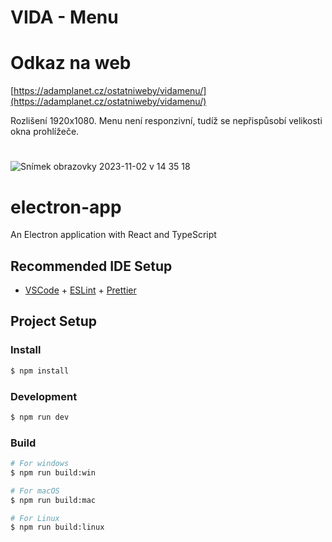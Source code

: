# VIDA - Menu

# Odkaz na web
[https://adamplanet.cz/ostatniweby/vidamenu/](https://adamplanet.cz/ostatniweby/vidamenu/)

Rozlišení 1920x1080. Menu není responzivní, tudíž se nepřispůsobí velikosti okna prohlížeče.

#

![Snímek obrazovky 2023-11-02 v 14 35 18](https://github.com/AdamBurysek/0000_vida-menu-template/assets/114564710/d2577a47-21c6-4b52-b9f0-9e35ca813e1a)

#

#

#


# electron-app

An Electron application with React and TypeScript

## Recommended IDE Setup

- [VSCode](https://code.visualstudio.com/) + [ESLint](https://marketplace.visualstudio.com/items?itemName=dbaeumer.vscode-eslint) + [Prettier](https://marketplace.visualstudio.com/items?itemName=esbenp.prettier-vscode)

## Project Setup

### Install

```bash
$ npm install
```

### Development

```bash
$ npm run dev
```

### Build

```bash
# For windows
$ npm run build:win

# For macOS
$ npm run build:mac

# For Linux
$ npm run build:linux
```
